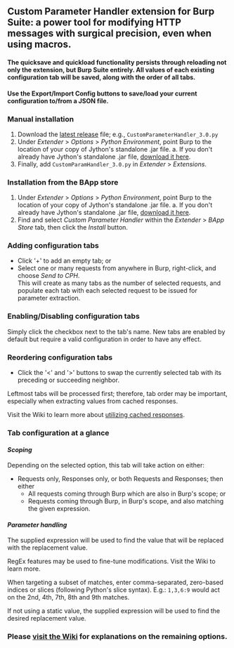 ## Custom Parameter Handler extension for Burp Suite: a power tool for modifying HTTP messages with surgical precision, even when using macros.

#### The quicksave and quickload functionality persists through reloading not only the extension, but Burp Suite entirely. All values of each existing configuration tab will be saved, along with the order of all tabs.

#### Use the Export/Import Config buttons to save/load your current configuration to/from a JSON file.

### Manual installation

1. Download the [latest release](https://github.com/elespike/burp-cph/releases) file; e.g., `CustomParameterHandler_3.0.py`
2. Under _Extender_ > _Options_ > _Python Environment_, point Burp to the location of your copy of Jython's standalone .jar file.
  a. If you don't already have Jython's standalone .jar file, [download it here](http://www.jython.org/downloads.html).
3. Finally, add `CustomParamHandler_3.0.py` in _Extender_ > _Extensions_.

### Installation from the BApp store

1. Under _Extender_ > _Options_ > _Python Environment_, point Burp to the location of your copy of Jython's standalone .jar file.
  a. If you don't already have Jython's standalone .jar file, [download it here](http://www.jython.org/downloads.html).
2. Find and select _Custom Parameter Handler_ within the _Extender_ > _BApp Store_ tab, then click the _Install_ button.

### Adding configuration tabs

- Click '+' to add an empty tab; or
- Select one or many requests from anywhere in Burp, right-click, and choose _Send to CPH_.  
This will create as many tabs as the number of selected requests, and populate each tab with each selected request to be issued for parameter extraction.

### Enabling/Disabling configuration tabs

Simply click the checkbox next to the tab's name.
New tabs are enabled by default but require a valid configuration in order to have any effect.

### Reordering configuration tabs

- Click the '<' and '>' buttons to swap the currently selected tab with its preceding or succeeding neighbor.

Leftmost tabs will be processed first; therefore, tab order may be important, especially when extracting values from cached responses.

Visit the Wiki to learn more about [utilizing cached responses](https://github.com/elespike/burp-cph/wiki/08.-Utilizing-cached-responses).

### Tab configuration at a glance

#### _Scoping_
Depending on the selected option, this tab will take action on either:
- Requests only, Responses only, or both Requests and Responses; then either
  - All requests coming through Burp which are also in Burp's scope; or
  - Requests coming through Burp, in Burp's scope, and also matching the given expression.

#### _Parameter handling_
The supplied expression will be used to find the value that will be replaced with the replacement value.

RegEx features may be used to fine-tune modifications. Visit the Wiki to learn more.

When targeting a subset of matches, enter comma-separated, zero-based indices or slices (following Python's slice syntax).
  E.g.: `1,3,6:9` would act on the 2nd, 4th, 7th, 8th and 9th matches.

If not using a static value, the supplied expression will be used to find the desired replacement value.

### Please [visit the Wiki](https://github.com/elespike/burp-cph/wiki) for explanations on the remaining options.

